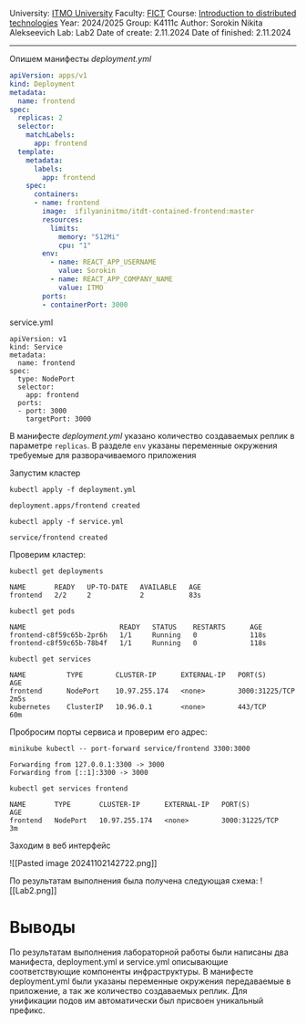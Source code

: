 
University: [ITMO University](https://itmo.ru/ru/)
Faculty: [FICT](https://fict.itmo.ru)
Course: [Introduction to distributed technologies](https://github.com/itmo-ict-faculty/introduction-to-distributed-technologies)
Year: 2024/2025
Group: K4111c
Author: Sorokin Nikita Alekseevich
Lab: Lab2
Date of create: 2.11.2024
Date of finished: 2.11.2024

---

Опишем манифесты 
*deployment.yml*
```yml
apiVersion: apps/v1
kind: Deployment
metadata:
  name: frontend
spec:
  replicas: 2
  selector:
    matchLabels:
      app: frontend
  template:
    metadata:
      labels:
        app: frontend
    spec:
      containers:
      - name: frontend
        image:  ifilyaninitmo/itdt-contained-frontend:master
        resources:
          limits:
            memory: "512Mi"
            cpu: "1"
        env:
          - name: REACT_APP_USERNAME
	        value: Sorokin
          - name: REACT_APP_COMPANY_NAME
	        value: ITMO
        ports:
        - containerPort: 3000
```

service.yml
```
apiVersion: v1
kind: Service
metadata:
  name: frontend
spec:
  type: NodePort
  selector:
    app: frontend
  ports:
  - port: 3000
    targetPort: 3000
```

В манифесте *deployment.yml* указано количество создаваемых реплик в параметре `replicas`. В разделе `env` указаны переменные окружения требуемые для разворачиваемого приложения 

Запустим кластер
```
kubectl apply -f deployment.yml
```

```
deployment.apps/frontend created
```

```
kubectl apply -f service.yml
```

```
service/frontend created
```

Проверим кластер:
```
kubectl get deployments
```

```
NAME       READY   UP-TO-DATE   AVAILABLE   AGE
frontend   2/2     2            2           83s
```

```
kubectl get pods
```

```
NAME                       READY   STATUS    RESTARTS      AGE
frontend-c8f59c65b-2pr6h   1/1     Running   0             118s
frontend-c8f59c65b-78b4f   1/1     Running   0             118s
```

```
kubectl get services
```

```
NAME          TYPE        CLUSTER-IP      EXTERNAL-IP   PORT(S)          AGE
frontend      NodePort    10.97.255.174   <none>        3000:31225/TCP   2m5s
kubernetes    ClusterIP   10.96.0.1       <none>        443/TCP          60m
```

Пробросим порты сервиса и проверим его адрес:
```
minikube kubectl -- port-forward service/frontend 3300:3000
```

```
Forwarding from 127.0.0.1:3300 -> 3000
Forwarding from [::1]:3300 -> 3000
```

```
kubectl get services frontend
```

```
NAME       TYPE       CLUSTER-IP      EXTERNAL-IP   PORT(S)          AGE
frontend   NodePort   10.97.255.174   <none>        3000:31225/TCP   3m

```

Заходим в веб интерфейс

![[Pasted image 20241102142722.png]]

По результатам  выполнения была получена следующая схема:
![[Lab2.png]]

# Выводы

По результатам выполнения лабораторной работы были написаны два манифеста, deployment.yml и service.yml описывающие соответствующие компоненты инфраструктуры. В манифесте deployment.yml были указаны переменные окружения передаваемые в приложение, а так же количество создаваемых реплик. Для унификации подов им автоматически был присвоен уникальный префикс.
